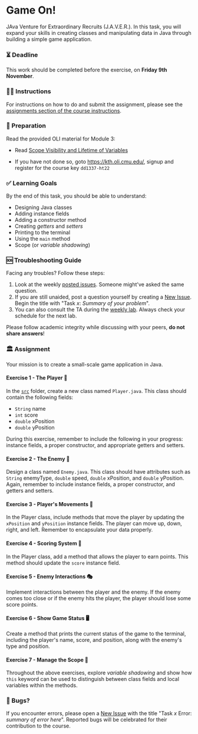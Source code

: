 # Game On!

JAva Venture for Extraordinary Recruits (J.A.V.E.R.). In this task, you will expand your skills in creating classes and manipulating data in Java through building a simple game application.

### ⏳ Deadline
This work should be completed before the exercise, on **Friday 9th November**.

### 👩‍🏫 Instructions
For instructions on how to do and submit the assignment, please see the [assignments section of the course instructions](https://gits-15.sys.kth.se/inda-22/course-instructions#assignments).

### 📝 Preparation
Read the provided OLI material for Module 3:

- Read [Scope Visibility and Lifetime of Variables](https://kth.oli.cmu.edu/jcourse/webui/syllabus/module.do?context=bd0a5970ac1f088812f2a8ce315bac60)

- If you have not done so, goto https://kth.oli.cmu.edu/, signup and register for the course key `dd1337-ht22`

### ✅ Learning Goals
By the end of this task, you should be able to understand:
* Designing Java classes
* Adding instance fields
* Adding a constructor method
* Creating *getters* and *setters*
* Printing to the terminal
* Using the `main` method
* Scope (or *variable shadowing*)

### 🆘 Troubleshooting Guide
Facing any troubles? Follow these steps:

1. Look at the weekly [posted issues](https://gits-15.sys.kth.se/inda-22/help/issues). Someone might've asked the same question.
2. If you are still unaided, post a question yourself by creating a [New Issue](https://gits-15.sys.kth.se/inda-22/help/issues/new). Begin the title with "Task *x*: *Summary of your problem*".
3. You can also consult the TA during the [weekly lab](https://queue.csc.kth.se/Queue/INDA). Always check your schedule for the next lab.

Please follow academic integrity while discussing with your peers, **do not share answers**!

### 🏛 Assignment

Your mission is to create a small-scale game application in Java. 

#### Exercise 1 - The Player 🚶

In the [`src`](src) folder, create a new class named `Player.java`. This class should contain the following fields:

- `String` name
- `int` score
- `double` xPosition
- `double` yPosition

During this exercise, remember to include the following in your progress: instance fields, a proper constructor, and appropriate getters and setters. 

#### Exercise 2 - The Enemy 👾

Design a class named `Enemy.java`. This class should have attributes such as `String` enemyType, `double` speed, `double` xPosition, and `double` yPosition. Again, remember to include instance fields, a proper constructor, and getters and setters.

#### Exercise 3 - Player's Movements 🏃

In the Player class, include methods that move the player by updating the `xPosition` and `yPosition` instance fields. The player can move up, down, right, and left. Remember to encapsulate your data properly.

#### Exercise 4 - Scoring System 🎯

In the Player class, add a method that allows the player to earn points. This method should update the `score` instance field.

#### Exercise 5 - Enemy Interactions 🎭

Implement interactions between the player and the enemy. If the enemy comes too close or if the enemy hits the player, the player should lose some score points.

#### Exercise 6 - Show Game Status 🖥️

Create a method that prints the current status of the game to the terminal, including the player's name, score, and position, along with the enemy's type and position. 

#### Exercise 7 - Manage the Scope 🧭

Throughout the above exercises, explore *variable shadowing* and show how `this` keyword can be used to distinguish between class fields and local variables within the methods.

### 🐞 Bugs?
If you encounter errors, please open a [New Issue](https://gits-15.sys.kth.se/inda-22/help/issues/new) with the title "Task *x* Error: *summary of error here*". Reported bugs will be celebrated for their contribution to the course.